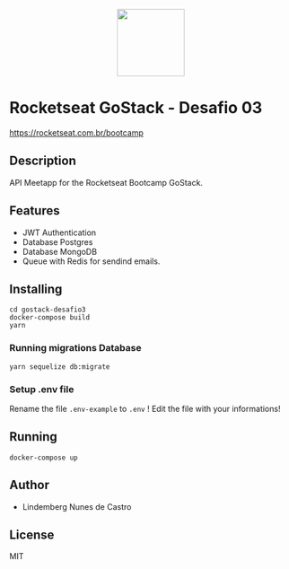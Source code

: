 <p align="center">
<a href="https://rocketseat.com.br/bootcamp" alt="Bootcamp Rocketseat">
  <img src="https://skylab.rocketseat.com.br/api/files/1560759053914.svg" height="120px"></a></p>

# Rocketseat GoStack - Desafio 03

https://rocketseat.com.br/bootcamp

## Description

API Meetapp for the Rocketseat Bootcamp GoStack.

## Features

- JWT Authentication
- Database Postgres
- Database MongoDB
- Queue with Redis for sendind emails.

## Installing

```
cd gostack-desafio3
docker-compose build
yarn
```

### Running migrations Database

`yarn sequelize db:migrate`

### Setup .env file

Rename the file `.env-example` to `.env` !
Edit the file with your informations!

## Running

`docker-compose up`

## Author

- Lindemberg Nunes de Castro

## License

MIT
